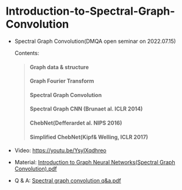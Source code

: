 # Introduction-to-Spectral-Graph-Convolution


- Spectral Graph Convolution(DMQA open seminar on 2022.07.15)

  Contents:<br/>
  >#### Graph data & structure<br/>
  >#### Graph Fourier Transform<br/> 
  >#### Spectral Graph Convolution<br/> 
  >#### Spectral Graph CNN (Brunaet al. ICLR 2014)<br/> 
  >#### ChebNet(Defferardet al. NIPS 2016)<br/> 
  >#### Simplified ChebNet(Kipf& Welling, ICLR 2017)<br/> 


- Video: https://youtu.be/YsyIXqdhreo<br/>
- Material: [Introduction to Graph Neural Networks(Spectral Graph Convolution).pdf](https://github.com/Sangmann/Introduction-to-Spectral-Graph-Convolution/files/9299584/Introduction.to.Graph.Neural.Networks.Spectral.Graph.Convolution.pdf)<br/>
- Q & A: [Spectral graph convolution q&a.pdf](https://github.com/Sangmann/Introduction-to-Spectral-Graph-Convolution/files/9299599/Spectral.graph.convolution.q.a.pdf)

